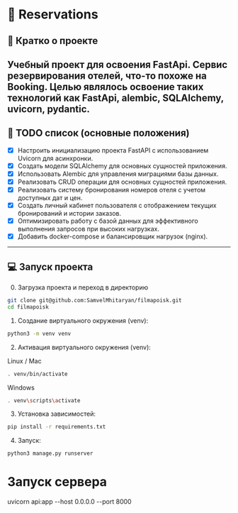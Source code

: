 # 📁 Reservations

## 📖 Кратко о проекте

Учебный проект для освоения FastApi. Сервис резервирования отелей, что-то похоже на 
Booking. Целью являлось освоение таких технологий как FastApi, alembic, SQLAlchemy, 
uvicorn, pydantic. 
---

## 🧾 TODO список (основные положения)

- [x] Настроить инициализацию проекта FastAPI с использованием Uvicorn для асинхронки.
- [x] Создать модели SQLAlchemy для основных сущностей приложения.
- [x] Использовать Alembic для управления миграциями базы данных.
- [x] Реализовать CRUD операции для основных сущностей приложения.
- [x] Реализовать систему бронирования номеров отеля с учетом доступных дат и цен.
- [x] Создать личный кабинет пользователя с отображением текущих бронирований и истории заказов.
- [x] Оптимизировать работу с базой данных для эффективного выполнения запросов при высоких нагрузках.
- [x] Добавить docker-compose и балансировщик нагрузок (nginx). 

---


## 💻 Запуск проекта

0. Загрузка проекта и переход в директорию 

```bash
git clone git@github.com:SamvelMhitaryan/filmapoisk.git
cd filmapoisk
```

1. Создание виртуального окружения (venv): 

```bash
python3 -m venv venv
```

2. Активация виртуального окружения (venv): 

Linux / Mac
```bash
. venv/bin/activate
```

Windows
```bash
. venv\scripts\activate
```

3. Установка зависимостей: 

```bash
pip install -r requirements.txt
```

4. Запуск: 

```bash
python3 manage.py runserver
```

# Запуск сервера

uvicorn api:app --host 0.0.0.0 --port 8000

```
